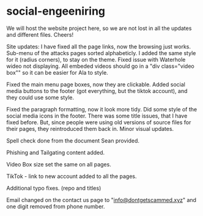 # social-engeeniring
We will host the website project here, so we are not lost in all the updates and different files. 
Cheers!


Site updates: I have fixed all the page links, now the browsing just works. Sub-menu of the attacks pages sorted alphabeticly. I added the same style for it (radius corners), to stay on the theme. Fixed issue with Waterhole wideo not displaying. All embeded videos should go in a "div class="video box"" so it can be easier for Ala to style. 
  
Fixed the main menu page boxes, now they are clickable. Added social media buttons to the footer (got everything, but the tiktok account), and they could use some style.

Fixed the paragraph formatting, now it look more tidy. Did some style of the social media icons in the footer. There was some title issues, that I have fixed before. But, since people were using old versions of source files for their pages, they reintroduced them back in. Minor visual updates.

Spell check done from the document Sean provided.

Phishing and Tailgating content added.

Video Box size set the same on all pages.

TikTok - link to new account added to all the pages.

Additional typo fixes. (repo and titles)

Email changed on the contact us page to "info@dontgetscammed.xyz" and one digit removed from phone number.
